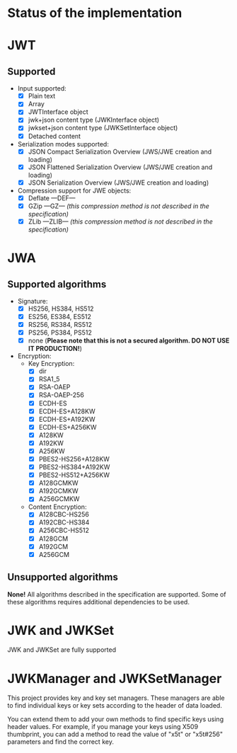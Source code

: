Status of the implementation
============================

# JWT #

## Supported ##

* Input supported:
    * [x] Plain text
    * [x] Array
    * [x] JWTInterface object
    * [x] jwk+json content type (JWKInterface object)
    * [x] jwkset+json content type (JWKSetInterface object)
    * [x] Detached content

* Serialization modes supported:
    * [x] JSON Compact Serialization Overview (JWS/JWE creation and loading)
    * [x] JSON Flattened Serialization Overview (JWS/JWE creation and loading)
    * [x] JSON Serialization Overview (JWS/JWE creation and loading)

* Compression support for JWE objects:
    * [x] Deflate —DEF—
    * [x] GZip —GZ— *(this compression method is not described in the specification)*
    * [x] ZLib —ZLIB— *(this compression method is not described in the specification)*

# JWA #

## Supported algorithms ##

* Signature:
    * [x] HS256, HS384, HS512
    * [x] ES256, ES384, ES512
    * [x] RS256, RS384, RS512
    * [x] PS256, PS384, PS512
    * [x] none (**Please note that this is not a secured algorithm. DO NOT USE IT PRODUCTION!**)
* Encryption:
    * Key Encryption:
        * [x] dir
        * [x] RSA1_5
        * [x] RSA-OAEP
        * [x] RSA-OAEP-256
        * [x] ECDH-ES
        * [x] ECDH-ES+A128KW
        * [x] ECDH-ES+A192KW
        * [x] ECDH-ES+A256KW
        * [x] A128KW
        * [x] A192KW
        * [x] A256KW
        * [x] PBES2-HS256+A128KW
        * [x] PBES2-HS384+A192KW
        * [x] PBES2-HS512+A256KW
        * [x] A128GCMKW
        * [x] A192GCMKW
        * [x] A256GCMKW
    * Content Encryption:
        * [x] A128CBC-HS256
        * [x] A192CBC-HS384
        * [x] A256CBC-HS512
        * [x] A128GCM
        * [x] A192GCM
        * [x] A256GCM

## Unsupported algorithms ##

**None!** All algorithms described in the specification are supported. Some of these algorithms requires additional dependencies to be used.

# JWK and JWKSet #

JWK and JWKSet are fully supported

# JWKManager and JWKSetManager #

This project provides key and key set managers. These managers are able to find individual keys or key sets according to the header of data loaded.

You can extend them to add your own methods to find specific keys using header values.
For example, if you manage your keys using X509 thumbprint, you can add a method to read the value of "x5t" or "x5t#256" parameters and find the correct key.

